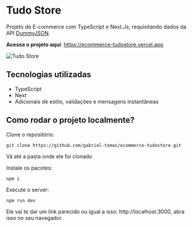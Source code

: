# Tudo Store

Projeto de E-commerce com TypeScript e Next.Js, requisitando dados da API [DummyJSON](https://dummyjson.com/).

**Acesse o projeto aqui**: https://ecommerce-tudostore.vercel.app

![Tudo Store](https://github.com/gabriel-tomas/ecommerce-tudostore/blob/main/public/tudo-store.gif?raw=true)

## Tecnologias utilizadas

- TypeScript
- Next
- Adicionais de estilo, validações e mensagens instantâneas

## Como rodar o projeto localmente?

Clone o repositório:
```shell
git clone https://github.com/gabriel-tomas/ecommerce-tudostore.git
```
Vá até a pasta onde ele foi clonado

Instale os pacotes:
```shell
npm i
```
Execute o server:
```shell
npm run dev
```

Ele vai te dar um link parecido ou igual a isso: http://localhost:3000, abra isso no seu navegador.
